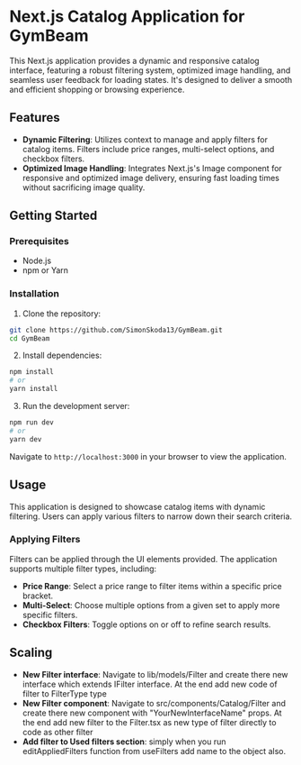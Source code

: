 # Next.js Catalog Application for GymBeam

This Next.js application provides a dynamic and responsive catalog interface, featuring a robust filtering system, optimized image handling, and seamless user feedback for loading states. It's designed to deliver a smooth and efficient shopping or browsing experience.

## Features

- **Dynamic Filtering**: Utilizes context to manage and apply filters for catalog items. Filters include price ranges, multi-select options, and checkbox filters.
- **Optimized Image Handling**: Integrates Next.js's Image component for responsive and optimized image delivery, ensuring fast loading times without sacrificing image quality.

## Getting Started

### Prerequisites

- Node.js
- npm or Yarn

### Installation

1. Clone the repository:

```bash
git clone https://github.com/SimonSkoda13/GymBeam.git
cd GymBeam
```

2. Install dependencies:

```bash
npm install
# or
yarn install
```

3. Run the development server:

```bash
npm run dev
# or
yarn dev
```

Navigate to `http://localhost:3000` in your browser to view the application.

## Usage

This application is designed to showcase catalog items with dynamic filtering. Users can apply various filters to narrow down their search criteria.

### Applying Filters

Filters can be applied through the UI elements provided. The application supports multiple filter types, including:

- **Price Range**: Select a price range to filter items within a specific price bracket.
- **Multi-Select**: Choose multiple options from a given set to apply more specific filters.
- **Checkbox Filters**: Toggle options on or off to refine search results.

## Scaling

- **New Filter interface**: Navigate to lib/models/Filter and create there new interface which extends IFilter interface. At the end add new code of filter to FilterType type
- **New Filter component**: Navigate to src/components/Catalog/Filter and create there new component with "YourNewInterfaceName" props. At the end add new filter to the Filter.tsx as new type of filter directly to code as other filter
- **Add filter to Used filters section**: simply when you run editAppliedFilters function from useFilters add name to the object also.
